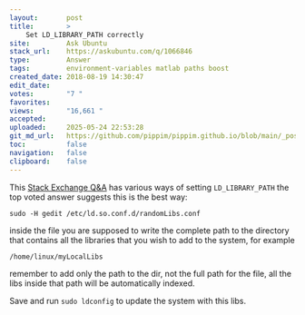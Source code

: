 ```yaml
---
layout:       post
title:        >
    Set LD_LIBRARY_PATH correctly
site:         Ask Ubuntu
stack_url:    https://askubuntu.com/q/1066846
type:         Answer
tags:         environment-variables matlab paths boost
created_date: 2018-08-19 14:30:47
edit_date:    
votes:        "7 "
favorites:    
views:        "16,661 "
accepted:     
uploaded:     2025-05-24 22:53:28
git_md_url:   https://github.com/pippim/pippim.github.io/blob/main/_posts/2018/2018-08-19-Set-LD_LIBRARY_PATH-correctly.md
toc:          false
navigation:   false
clipboard:    false
---
```


This [Stack Exchange Q&A][1] has various ways of setting `LD_LIBRARY_PATH` the top voted answer suggests this is the best way:

``` 
sudo -H gedit /etc/ld.so.conf.d/randomLibs.conf
```

inside the file you are supposed to write the complete path to the directory that contains all the libraries that you wish to add to the system, for example

``` 
/home/linux/myLocalLibs
```

remember to add only the path to the dir, not the full path for the file, all the libs inside that path will be automatically indexed.

Save and run `sudo ldconfig` to update the system with this libs.

  [1]: https://stackoverflow.com/questions/13428910/how-to-set-the-environmental-variable-ld-library-path-in-linux
